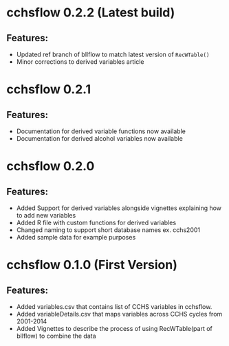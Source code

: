 # cchsflow 0.2.2 (Latest build)

## Features:

- Updated ref branch of bllflow to match latest version of `RecWTable()`
- Minor corrections to derived variables article

# cchsflow 0.2.1 

## Features:

- Documentation for derived variable functions now available
- Documentation for derived alcohol variables now available

# cchsflow 0.2.0 

## Features: 

- Added Support for derived variables alongside vignettes explaining how to add new variables
- Added R file with custom functions for derived variables
- Changed naming to support short database names ex. cchs2001
- Added sample data for example purposes

# cchsflow 0.1.0 (First Version)

## Features:

- Added variables.csv that contains list of CCHS variables in cchsflow.
- Added variableDetails.csv that maps variables across CCHS cycles from 2001-2014 
- Added Vignettes to describe the process of using RecWTable(part of bllflow) to combine the data

